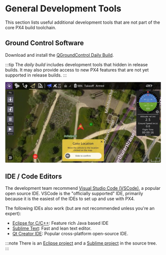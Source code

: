 # General Development Tools

This section lists useful additional development tools that are not part of the core PX4 build toolchain.

## Ground Control Software

Download and install the [QGroundControl Daily Build](https://docs.qgroundcontrol.com/master/en/qgc-user-guide/releases/daily_builds.html).

:::tip
The *daily build* includes development tools that hidden in release builds. 
It may also provide access to new PX4 features that are not yet supported in release builds.
:::

![QGroundControl](../../assets/toolchain/qgc_goto.jpg)


## IDE / Code Editors

The development team recommend [Visual Studio Code (VSCode)](../dev_setup/vscode.md), a popular open source IDE.
VSCode is the "officially supported" IDE, primarily because it is the easiest of the IDEs to set up and use with PX4.

The following IDEs also work (but are not recommended unless you're an expert):
* [Eclipse for C/C++](https://www.eclipse.org/downloads/eclipse-packages/): Feature rich Java based IDE
* [Sublime Text](https://www.sublimetext.com): Fast and lean text editor. 
* [Qt Creator IDE](../dev_setup/qtcreator.md): Popular cross-platform open-source IDE.

:::note
There is an [Eclipse project](https://github.com/PX4/PX4-Autopilot/blob/release/1.14/eclipse.project) and a [Sublime project](https://github.com/PX4/PX4-Autopilot/blob/release/1.14/Firmware.sublime-project) in the source tree.
:::
